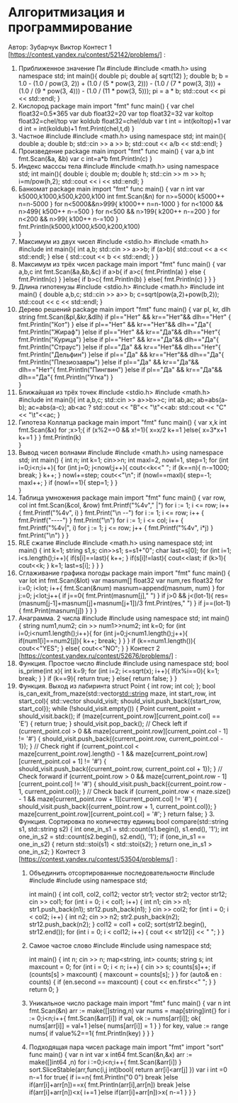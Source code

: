 # Алгоритмизация и программирование
Автор: Зубарчук Виктор
Контест 1 [https://contest.yandex.ru/contest/52142/problems/] :
 1. Приближенное значение Пи
          #include <iostream>
          #include <math.h>
          using namespace std;
          int main(){
            double pi;
            double a{ sqrt(12) };
            double b;
            b = 1.0 - (1.0 / pow(3, 2)) + (1.0 / (5 * pow(3, 2))) - (1.0 / (7 * pow(3, 3))) + (1.0 / (9 * pow(3, 4))) - (1.0 / (11 * pow(3, 5)));
            pi = a * b;
            std::cout << pi << std::endl;
            }
 2. Кислород
          package main
          import "fmt"
          func main() {
              var chel float32=0.5*365
              var dub float32=20
              var top float32=32
              var koltop float32=chel/top
              var koldub float32=chel/dub
              var t int = int(koltop)+1
              var d int = int(koldub)+1
              fmt.Print(chel,t,d)
          }
 3. Частное
          #include <iostream>
          #include <math.h>
          using namespace std;
          int main(){
          double a;
          double b;
          std::cin >> a >> b;
          std::cout << a/b << std::endl;
          }
 4. Произведение
          package main
          import "fmt"
          func main() {
              var a,b int
              fmt.Scan(&a, &b)
              var c int=a*b
              fmt.Println(c)
          }
 5. Индекс масссы тела
          #include <iostream>
          #include <math.h>
          using namespace std;
          int main(){
              double i;
              double m;
              double h;
              std::cin >> m >> h;
              i=m/pow(h,2);
              std::cout << i << std::endl;
          }
 6. Банкомат
          package main
          import "fmt"
          func main() {
              var n int
              var k5000,k1000,k500,k200,k100 int
              fmt.Scan(&n)
              for n>=5000{
                  k5000++
                  n=n-5000
              }
              for n<5000&&n>999{
                  k1000++
                  n=n-1000
              }
              for n<1000 && n>499{
                  k500++
                  n-=500
              }
               for n<500 && n>199{
                  k200++
                  n-=200
              }
              for n<200 && n>99{
                  k100++
                  n-=100
              }
          fmt.Println(k5000,k1000,k500,k200,k100)    
          }
 7. Максимум из двух чисел
          #include <stdio.h>
          #include <math.h>
          #include <iostream>
          int main(){
              int a,b;
              std::cin >> a>>b;
              if (a>b){
                  std::cout << a << std::endl;
              }
              else {
                  std::cout << b << std::endl;
              }
          }
 8. Максимум из трёх чисел
          package main
          import "fmt"
          func main() {
              var a,b,c int
              fmt.Scan(&a,&b,&c)
              if a>b{
                  if a>c{
                      fmt.Println(a)
                  } else {
                      fmt.Println(c)
                  }
                  }else{
                  if b>c{
                      fmt.Println(b)
                  } else{
                      fmt.Println(c)
                  }
              }
          }
 9. Длина гипотенузы
          #include <stdio.h>
          #include <math.h>
          #include <iostream>
          int main()
          {
              double a,b,c;
              std::cin >> a>> b;
              c=sqrt(pow(a,2)+pow(b,2));
              std::cout << c << std::endl;
          }
 10. Дерево решений
          package main
          import "fmt"
          func main() {
              var pl, kr, dlh string
              fmt.Scan(&pl,&kr,&dlh)
              if pl=="Нет" && kr=="Нет"&& dlh=="Нет" {
                 fmt.Println("Кот")
              } else if pl=="Нет" && kr=="Нет"&& dlh=="Да"{
                  fmt.Println("Жираф")
              }else if pl=="Нет" && kr=="Да"&& dlh=="Нет"{
                  fmt.Println("Курица")
              }else if pl=="Нет" && kr=="Да"&& dlh=="Да"{
                  fmt.Println("Страус")
              }else if pl=="Да" && kr=="Нет"&& dlh=="Нет"{
                  fmt.Println("Дельфин")
              }else if pl=="Да" && kr=="Нет"&& dlh=="Да"{
                  fmt.Println("Плезиозавры")
              }else if pl=="Да" && kr=="Да"&& dlh=="Нет"{
                  fmt.Println("Пингвин")
              }else if pl=="Да" && kr=="Да"&& dlh=="Да"{
                  fmt.Println("Утка")
              }    
          }
 11. Ближайшая из трёх точек
          #include <stdio.h>
          #include <math.h>
          #include <iostream>
          int main(){
              int a,b,c;
              std::cin >> a>>b>>c;
              int ab,ac;
              ab=abs(a-b);
              ac=abs(a-c);
              ab<ac ? std::cout << "B"<< "\t"<<ab: std::cout << "C"<< "\t"<<ac;
          }
 12. Гипотеза Коллатца
          package main
          import "fmt"
          func main() {
              var x,k int
              fmt.Scan(&x)
              for ;x>1;{
                  if (x%2==0 && x!=1){
                      x=x/2
                      k+=1
                  }else{
                      x=3*x+1
                      k+=1 
                  }
              }
              fmt.Println(k)  
          }
 13. Вывод чисел волнами
          #include <iostream>
          #include <math.h>
          using namespace std; 
          int main()
          {
              int n;
              int k=1;
              cin>>n;
              int maxl=2, nowl=1, step=1;
              for (int i=0;i<n;i++){
                  for (int j=0; j<nowl;j++){
                      cout<<k<<" ";
                      if (k==n){
                          n-=1000;
                          break;
                      }
                      k++;
                  }
                  nowl+=step;
                  cout<<"\n";
                  if (nowl==maxl){
                      step=-1;
                      maxl++;
                  }
                  if (nowl==1){
                      step=1;
                  }
              }  
          }
 14. Таблица умножения
          package main
          import "fmt"
          func main() {
            var row, col int
            fmt.Scan(&col, &row)
            fmt.Printf("%4v","    |")
            for i := 1; i <= row; i++ {
                 fmt.Printf("%4v", i)
            }
            fmt.Print("\n   --")
            for i := 1; i <= row; i++ {
              fmt.Printf("----")
            }
            fmt.Print("\n")
            for i := 1; i <= col; i++ {
              fmt.Printf("%4v|", i)
            for j := 1; j <= row; j++ {
              fmt.Printf("%4v", i*j)
            }
            fmt.Print("\n")
            }
          }
 15. RLE сжатие
          #include <iostream>
          #include <math.h>
          using namespace std;
          int main()
          {
              int k=1;
              string s1,s;
              cin>>s1;
              s=s1+"0";
              char last=s[0];
              for (int i=1; i<s.length();i++){
                  if(s[i]==last){
                      k++;
                  }
                  if(s[i]!=last){
                      cout<<last;
                      if (k>1){
                          cout<<k;
                      }
                      k=1;
                      last=s[i];
                  }
              }
          }
 16. Сглаживание графика погоды
          package main
          import "fmt"
          func main() {
              var lot int
              fmt.Scan(&lot)
              var masnum[] float32
              var num,res float32
              for i:=0; i<lot; i++{
                  fmt.Scan(&num)
                  masnum=append(masnum, num)
              }
              for j:=0; j<lot;j++{
                  if j==0{
                      fmt.Print(masnum[j]," ")
                  }
                  if j>0 && j<(lot-1){
                      res=(masnum[j-1]+masnum[j]+masnum[j+1])/3
                      fmt.Print(res," ")
                  }
                  if j==(lot-1){
                      fmt.Print(masnum[j])
                  }
              }
          }
 20. Анаграмма. 2 числа
          #include <iostream>
          #include <cmath>
          using namespace std;
          int main(){
              string num1,num2;
              cin >> num1>>num2;
              int k=0;
              for (int i=0;i<num1.length();i++){
                  for (int j=0;j<num1.length();j++){
                      if(num1[i]==num2[j]){
                          k++;
                          break;
                      }
                  }
              }
              if (k==num1.length()){
                  cout<<"YES";
              }
              else{
                  cout<<"NO";
              }
          }
Контест 2 [https://contest.yandex.ru/contest/52676/problems/] :
  1. Функция. Простое число
          #include <iostream>
          #include <cmath>
          using namespace std;
          bool is_prime(int x){
              int k=9;
              for (int i=2; i<=sqrt(x); i++){
                  if(x%i==0){
                      k=1;
                      break;
                  }
              }
              if (k==9){
                  return true;
              }
              else{
                  return false;
              }
          }
  2. Функция. Выход из лабиринта
          struct Point {
            int row;
            int col;
          };
          bool is_can_exit_from_maze(std::vector<std::string> maze, int start_row, int start_col){
            std::vector<Point> should_visit;
            should_visit.push_back({start_row, start_col});
            while (!should_visit.empty()) {
              Point current_point = should_visit.back();
              if (maze[current_point.row][current_point.col] == 'E') {
                return true;
              }
              should_visit.pop_back();
              // Check left
              if (current_point.col > 0 && maze[current_point.row][current_point.col - 1] != '#') {
                should_visit.push_back({current_point.row, current_point.col - 1});
              }
              // Check right
              if (current_point.col < maze[current_point.row].length() - 1 && maze[current_point.row][current_point.col + 1] != '#') {
                should_visit.push_back({current_point.row, current_point.col + 1});
              }
              // Check forward
              if (current_point.row > 0 && maze[current_point.row - 1][current_point.col] != '#') {
                should_visit.push_back({current_point.row - 1, current_point.col});
              }
              // Check back
              if (current_point.row < maze.size() - 1 && maze[current_point.row + 1][current_point.col] != '#') {
                should_visit.push_back({current_point.row + 1, current_point.col});
              }
              maze[current_point.row][current_point.col] = '#';
            }
            return false;
          }
     3. Функция. Сортировка по количеству единиц
          bool compare(std::string s1, std::string s2) {
               int one_in_s1 = std::count(s1.begin(), s1.end(), '1');
               int one_in_s2 = std::count(s2.begin(), s2.end(), '1');
               if (one_in_s1 == one_in_s2) {
                   return std::stoi(s1) < std::stoi(s2);
               }
               return one_in_s1 > one_in_s2;
          }
Контест 3 [https://contest.yandex.ru/contest/53504/problems/] :
     1. Объединить отсортированные последовательности
          #include <iostream>
          #include <vector>
          #include <algorithm>
          using namespace std;
          
          int main()
          {
          	int col1, col2, col12;
          	vector <int> str1;
          	vector <int> str2;
          	vector <int> str12;
          	cin >> col1;
          	for (int i = 0; i < col1; i++) {
          		int n1;
          		cin >> n1;
          		str1.push_back(n1);
          		str12.push_back(n1);
          	}
          	cin >> col2;
          	for (int i = 0; i < col2; i++) {
          		int n2;
          		cin >> n2;
          		str2.push_back(n2);
          		str12.push_back(n2);
          	}
          	col12 = col1 + col2;
          	sort(str12.begin(), str12.end());
          	for (int i = 0; i < col12; i++) {
          		cout << str12[i] << " ";
          	}
          }
     5. Самое частое слово
          #include <iostream>
          #include <map>
          using namespace std;
          
          int main() {
          	int n;
          	cin >> n;
          	map<string, int> counts;
          	string s;
          	int maxcount = 0;
          	for (int i = 0; i < n; i++) {
          		cin >> s;
          		counts[s]++;
          		if (counts[s] > maxcount) {
          			maxcount = counts[s];
          		}
          	}
          	for (auto& en : counts) {
          		if (en.second == maxcount) {
          			cout << en.first<<" ";
          		}
          	}
          	return 0;
          }
     8. Уникальное число
          package main
          import "fmt"
          func main() {
           var n int
           fmt.Scan(&n)
           arr := make([]string,n)
           var nums = map[string]int{}
           for i := 0;i<n;i++{
            fmt.Scan(&arr[i])
            if val, ok := nums[arr[i]]; ok{
             nums[arr[i]] = val+1
            }else{
             nums[arr[i]] = 1
            }
           }
           for key, value := range nums{
            if value%2==1{
             fmt.Println(key)
            }
           }
          }
     9. Подходящая пара чисел
          package main
          import "fmt"
          import "sort"
          func main() {
              var n int
              var x int64
              fmt.Scan(&n,&x)
              arr := make([]int64 ,n)
              for i :=0;i<n;i++{
                  fmt.Scan(&arr[i])
              }
              sort.SliceStable(arr,func(i,j int)bool{
                  return arr[i]<arr[j]
              })
              var i int =0 
              n-=1
              for true{
                  if i==n{
                      fmt.Println("0 0")
                      break
                  }else if(arr[i]+arr[n])==x{
                      fmt.Println(arr[i],arr[n])
                      break
                  }else if(arr[i]+arr[n])<x{
                      i+=1
                  }else if(arr[i]+arr[n])>x{
                      n-=1
                  }
              }
          }




